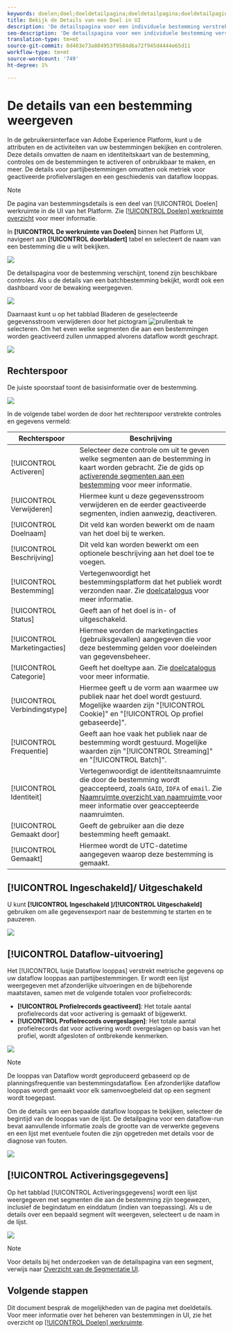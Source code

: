 ```yaml
---
keywords: doelen;doel;doeldetailpagina;doeldetailpagina;doeldetailpagina
title: Bekijk de Details van een Doel in UI
description: 'De detailspagina voor een individuele bestemming verstrekt een overzicht van de bestemmingsdetails, zoals de bestemmingsnaam, identiteitskaart, segmenten aan de bestemming in kaart worden gebracht, en controles om de activering uit te geven en de gegevensstroom toe te laten en onbruikbaar te maken. '
seo-description: 'De detailspagina voor een individuele bestemming verstrekt een overzicht van de bestemmingsdetails, zoals de bestemmingsnaam, identiteitskaart, segmenten aan de bestemming in kaart worden gebracht, en controles om de activering uit te geven en de gegevensstroom toe te laten en onbruikbaar te maken. '
translation-type: tm+mt
source-git-commit: 8d403e73a804953f9584d6a72f945d4444e65d11
workflow-type: tm+mt
source-wordcount: '749'
ht-degree: 1%

---
```



# De details van een bestemming weergeven

In de gebruikersinterface van Adobe Experience Platform, kunt u de attributen en de activiteiten van uw bestemmingen bekijken en controleren. Deze details omvatten de naam en identiteitskaart van de bestemming, controles om de bestemmingen te activeren of onbruikbaar te maken, en meer. De details voor partijbestemmingen omvatten ook metriek voor geactiveerde profielverslagen en een geschiedenis van dataflow looppas.

>[!NOTE]
>
>De pagina van bestemmingsdetails is een deel van [!UICONTROL Doelen] werkruimte in de UI van het Platform. Zie [[!UICONTROL Doelen] werkruimte overzicht](./destinations-workspace.md) voor meer informatie.

In **[!UICONTROL De werkruimte van Doelen]** binnen het Platform UI, navigeert aan **[!UICONTROL doorbladert]** tabel en selecteert de naam van een bestemming die u wilt bekijken.

![](../assets/ui/details-page/select-destination.png)

De detailspagina voor de bestemming verschijnt, tonend zijn beschikbare controles. Als u de details van een batchbestemming bekijkt, wordt ook een dashboard voor de bewaking weergegeven.

![](../assets/ui/details-page/details.png)

Daarnaast kunt u op het tabblad Bladeren de geselecteerde gegevensstroom verwijderen door het pictogram ![prullenbak](../assets/ui/details-page/trash-icon.png) te selecteren. Om het even welke segmenten die aan een bestemmingen worden geactiveerd zullen unmapped alvorens dataflow wordt geschrapt.

![](../assets/ui/details-page/delete-flow.png)

## Rechterspoor

De juiste spoorstaaf toont de basisinformatie over de bestemming.

![](../assets/ui/details-page/right-rail.png)

In de volgende tabel worden de door het rechterspoor verstrekte controles en gegevens vermeld:

| Rechterspoor | Beschrijving |
| --- | --- |
| [!UICONTROL Activeren] | Selecteer deze controle om uit te geven welke segmenten aan de bestemming in kaart worden gebracht. Zie de gids op [activerende segmenten aan een bestemming](./activate-destinations.md) voor meer informatie. |
| [!UICONTROL Verwijderen] | Hiermee kunt u deze gegevensstroom verwijderen en de eerder geactiveerde segmenten, indien aanwezig, deactiveren. |
| [!UICONTROL Doelnaam] | Dit veld kan worden bewerkt om de naam van het doel bij te werken. |
| [!UICONTROL Beschrijving] | Dit veld kan worden bewerkt om een optionele beschrijving aan het doel toe te voegen. |
| [!UICONTROL Bestemming] | Vertegenwoordigt het bestemmingsplatform dat het publiek wordt verzonden naar. Zie [doelcatalogus](../catalog/overview.md) voor meer informatie. |
| [!UICONTROL Status] | Geeft aan of het doel is in- of uitgeschakeld. |
| [!UICONTROL Marketingacties] | Hiermee worden de marketingacties (gebruiksgevallen) aangegeven die voor deze bestemming gelden voor doeleinden van gegevensbeheer. |
| [!UICONTROL Categorie] | Geeft het doeltype aan. Zie [doelcatalogus](../catalog/overview.md) voor meer informatie. |
| [!UICONTROL Verbindingstype] | Hiermee geeft u de vorm aan waarmee uw publiek naar het doel wordt gestuurd. Mogelijke waarden zijn &quot;[!UICONTROL Cookie]&quot; en &quot;[!UICONTROL Op profiel gebaseerde]&quot;. |
| [!UICONTROL Frequentie] | Geeft aan hoe vaak het publiek naar de bestemming wordt gestuurd. Mogelijke waarden zijn &quot;[!UICONTROL Streaming]&quot; en &quot;[!UICONTROL Batch]&quot;. |
| [!UICONTROL Identiteit] | Vertegenwoordigt de identiteitsnaamruimte die door de bestemming wordt geaccepteerd, zoals `GAID`, `IDFA` of `email`. Zie [Naamruimte overzicht van naamruimte ](../../identity-service/namespaces.md) voor meer informatie over geaccepteerde naamruimten. |
| [!UICONTROL Gemaakt door] | Geeft de gebruiker aan die deze bestemming heeft gemaakt. |
| [!UICONTROL Gemaakt] | Hiermee wordt de UTC-datetime aangegeven waarop deze bestemming is gemaakt. |

## [!UICONTROL Ingeschakeld]/ Uitgeschakeld

U kunt **[!UICONTROL Ingeschakeld ]/[!UICONTROL Uitgeschakeld]** gebruiken om alle gegevensexport naar de bestemming te starten en te pauzeren.

![](../assets/ui/details-page/enable-disable.png)

## [!UICONTROL Dataflow-uitvoering]

Het [!UICONTROL lusje Dataflow looppas] verstrekt metrische gegevens op uw dataflow looppas aan partijbestemmingen. Er wordt een lijst weergegeven met afzonderlijke uitvoeringen en de bijbehorende maatstaven, samen met de volgende totalen voor profielrecords:

* **[!UICONTROL Profielrecords geactiveerd]**: Het totale aantal profielrecords dat voor activering is gemaakt of bijgewerkt.
* **[!UICONTROL Profielrecords overgeslagen]**: Het totale aantal profielrecords dat voor activering wordt overgeslagen op basis van het profiel, wordt afgesloten of ontbrekende kenmerken.

![](../assets/ui/details-page/dataflow-runs.png)

>[!NOTE]
>
>De looppas van Dataflow wordt geproduceerd gebaseerd op de planningsfrequentie van bestemmingsdataflow. Een afzonderlijke dataflow looppas wordt gemaakt voor elk samenvoegbeleid dat op een segment wordt toegepast.

Om de details van een bepaalde dataflow looppas te bekijken, selecteer de begintijd van de looppas van de lijst. De detailpagina voor een dataflow-run bevat aanvullende informatie zoals de grootte van de verwerkte gegevens en een lijst met eventuele fouten die zijn opgetreden met details voor de diagnose van fouten.

![](../assets/ui/details-page/dataflow.png)

## [!UICONTROL Activeringsgegevens]

Op het tabblad [!UICONTROL Activeringsgegevens] wordt een lijst weergegeven met segmenten die aan de bestemming zijn toegewezen, inclusief de begindatum en einddatum (indien van toepassing). Als u de details over een bepaald segment wilt weergeven, selecteert u de naam in de lijst.

![](../assets/ui/details-page/activation-data.png)

>[!NOTE]
>
>Voor details bij het onderzoeken van de detailspagina van een segment, verwijs naar [Overzicht van de Segmentatie UI](../../segmentation/ui/overview.md#segment-details).

## Volgende stappen

Dit document besprak de mogelijkheden van de pagina met doeldetails. Voor meer informatie over het beheren van bestemmingen in UI, zie het overzicht op [[!UICONTROL Doelen] werkruimte](./destinations-workspace.md).